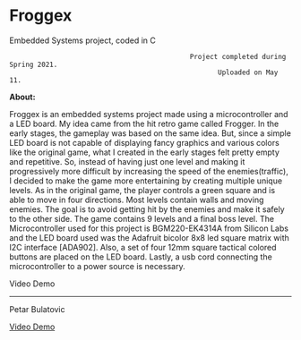 # Froggex

Embedded Systems project, coded in C



                                                 Project completed during Spring 2021.
                                                        Uploaded on May 11.



**About:**

Froggex is an embedded systems project made using a microcontroller and a LED board. My idea came from the hit retro game called Frogger. In the early stages, the gameplay was based on the same idea. But, since a simple LED board is not capable of displaying fancy graphics and various colors like the original game, what I created in the early stages felt pretty empty and repetitive. So, instead of having just one level and making it progressively more difficult by increasing the speed of the enemies(traffic), I decided to make the game more entertaining by creating multiple unique levels. As in the original game, the player controls a green square and is able to move in four directions. Most levels contain walls and moving enemies. The goal is to avoid getting hit by the enemies and make it safely to the other side. The game contains 9 levels and a final boss level. The Microcontroller used for this project is BGM220-EK4314A from Silicon Labs and the LED board used was the Adafruit bicolor 8x8 led square matrix with I2C interface [ADA902]. Also, a set of four 12mm square tactical colored buttons are placed on the LED board. Lastly, a usb cord connecting the microcontroller to a power source is necessary.

Video Demo

-----------------------------
Petar Bulatovic

[Video Demo](https://youtu.be/4tZdJWomkAQ)</br>



